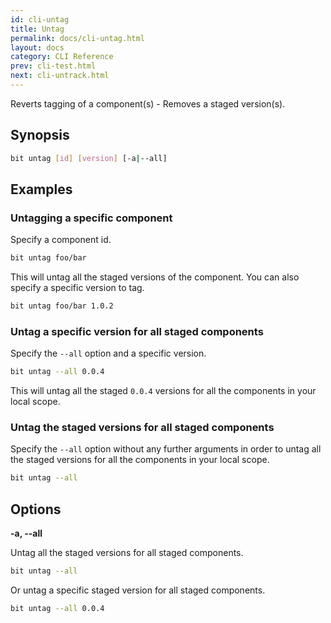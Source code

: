 ```yaml
---
id: cli-untag
title: Untag
permalink: docs/cli-untag.html
layout: docs
category: CLI Reference
prev: cli-test.html
next: cli-untrack.html
---
```

Reverts tagging of a component(s) - Removes a staged version(s).

## Synopsis

```bash
bit untag [id] [version] [-a|--all]
```

## Examples

### Untagging a specific component

Specify a component id.

```bash
bit untag foo/bar
```

This will untag all the staged versions of the component.
You can also specify a specific version to tag.

```bash
bit untag foo/bar 1.0.2
```

### Untag a specific version for all staged components

Specify the `--all` option and a specific version.

```bash
bit untag --all 0.0.4
```

This will untag all the staged `0.0.4` versions for all the components in your local scope.

### Untag the staged versions for all staged components

Specify the `--all` option without any further arguments in order to untag all the staged versions for all the components in your local scope.

```bash
bit untag --all
```

## Options

**-a, --all**

Untag all the staged versions for all staged components.

```bash
bit untag --all
```

Or untag a specific staged version for all staged components.

```bash
bit untag --all 0.0.4
```
